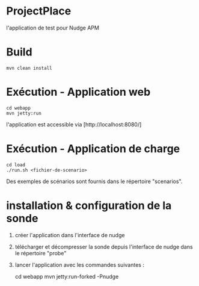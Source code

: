 ProjectPlace
============
l'application de test pour Nudge APM

# Build

	mvn clean install

# Exécution - Application web

	cd webapp
	mvn jetty:run

l'application est accessible via [http://localhost:8080/]

# Exécution - Application de charge

	cd load
	./run.sh <fichier-de-scenario>

Des exemples de scénarios sont fournis dans le répertoire "scenarios".

# installation & configuration de la sonde

1. créer l'application dans l'interface de nudge
2. télécharger et décompresser la sonde depuis l'interface de nudge dans le répertoire "probe"
3. lancer l'application avec les commandes suivantes :


	cd webapp
	mvn jetty:run-forked -Pnudge


